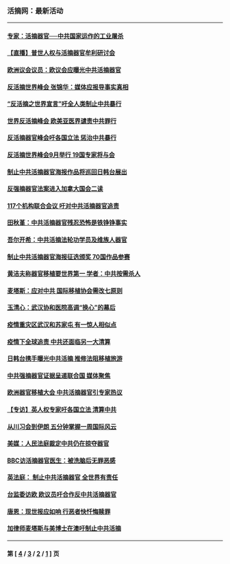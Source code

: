 ### 活摘网：最新活动
---
#### [专家：活摘器官──中共国家运作的工业屠杀](../../pages/nf5883/n13761178.md?06230430) 
#### [【直播】普世人权与活摘器官牟利研讨会](../../pages/nf5883/n13425146.md?06230430) 
#### [欧洲议会议员：欧议会应曝光中共活摘器官](../../pages/nf5883/n13336571.md?06230430) 
#### [反活摘世界峰会 张锦华：媒体应报导事实真相](../../pages/nf5883/n13278502.md?06230430) 
#### [“反活摘之世界宣言”吁全人类制止中共暴行](../../pages/nf5883/n13259730.md?06230430) 
#### [世界反活摘峰会 欧美亚医界谴责中共罪行](../../pages/nf5883/n13253550.md?06230430) 
#### [反活摘器官峰会吁各国立法 惩治中共暴行](../../pages/nf5883/n13245052.md?06230430) 
#### [反活摘世界峰会9月举行 19国专家将与会](../../pages/nf5883/n13201492.md?06230430) 
#### [制止中共活摘器官海报作品将巡回日韩台展出](../../pages/nf5883/n13177791.md?06230430) 
#### [反强摘器官法案进入加拿大国会二读](../../pages/nf5883/n13033450.md?06230430) 
#### [117个机构联合会议 吁对中共活摘器官追责](../../pages/nf5883/n12775087.md?06230430) 
#### [田秋堇：中共活摘器官残忍恐怖是铁铮铮事实](../../pages/nf5883/n12702148.md?06230430) 
#### [吾尔开希：中共活摘法轮功学员及维族人器官](../../pages/nf5883/n12693197.md?06230430) 
#### [制止中共活摘器官海报征选颁奖 70国作品参赛](../../pages/nf5883/n12692050.md?06230430) 
#### [黄洁夫称器官移植要世界第一 学者：中共按需杀人](../../pages/nf5883/n12572329.md?06230430) 
#### [麦塔斯：应对中共 国际移植协会需改七原则](../../pages/nf5883/n12514711.md?06230430) 
#### [玉清心：武汉协和医院高调“换心”的幕后](../../pages/nf5883/n12298730.md?06230430) 
#### [疫情重灾区武汉和苏家屯 有一惊人相似点](../../pages/nf5883/n12150824.md?06230430) 
#### [疫情下全球追责 中共还面临另一大清算](../../pages/nf5883/n12070397.md?06230430) 
#### [日韩台携手曝光中共活摘 推修法阻移植旅游](../../pages/nf5883/n11712046.md?06230430) 
#### [中共强摘器官证据呈递联合国 媒体聚焦](../../pages/nf5883/n11546426.md?06230430) 
#### [欧洲器官移植大会 中共活摘器官引专家热议](../../pages/nf5883/n11539095.md?06230430) 
#### [【专访】英人权专家吁各国立法 清算中共](../../pages/nf5883/n11367315.md?06230430) 
#### [从川习会到伊朗 五分钟掌握一周国际风云](../../pages/nf5883/n11338520.md?06230430) 
#### [美媒：人民法庭裁定中共仍在掠夺器官](../../pages/nf5883/n11334897.md?06230430) 
#### [BBC访活摘器官医生：被洗脑后无罪恶感](../../pages/nf5883/n11335935.md?06230430) 
#### [英法庭： 制止中共活摘器官 全世界有责任](../../pages/nf5883/n11330691.md?06230430) 
#### [台监委访欧 欧议员吁合作反中共活摘器官](../../pages/nf5883/n11109190.md?06230430) 
#### [唐恩：现世报应如响 行恶者快忏悔赎罪](../../pages/nf5883/n11104016.md?06230430) 
#### [加律师麦塔斯与美博士在澳吁制止中共活摘](../../pages/nf5883/n10724764.md?06230430) 

---
#### 第 [ [4](./4.md?06230430) / [3](./3.md?06230430) / [2](./2.md?06230430) / [1](./1.md?06230430) ] 页
